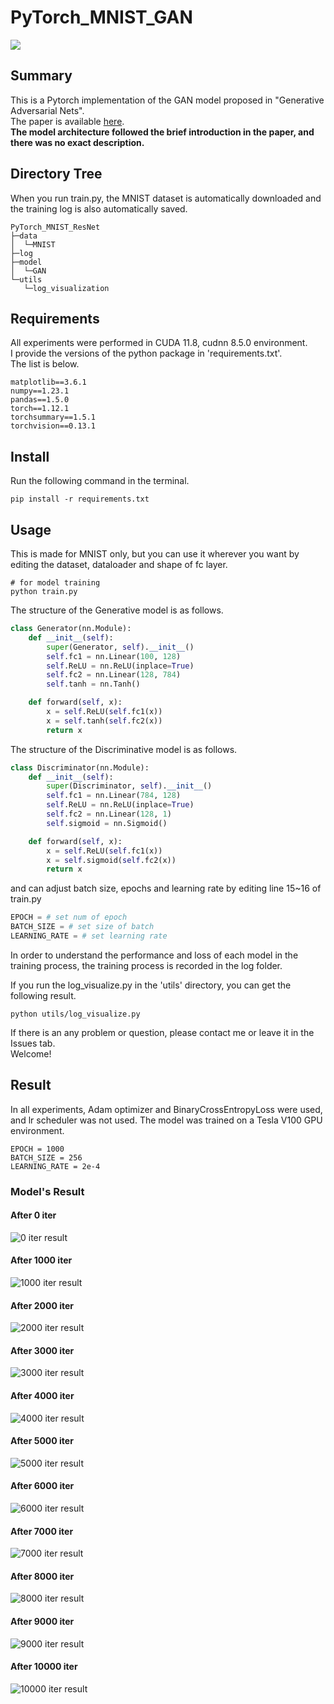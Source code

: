 # PyTorch_MNIST_GAN
<img src="https://img.shields.io/badge/license-MIT-green">   

## Summary
This is a Pytorch implementation of the GAN model proposed in "Generative Adversarial Nets".   
The paper is available [here](https://arxiv.org/pdf/1406.2661.pdf).   
**The model architecture followed the brief introduction in the paper, and there was no exact description.**

## Directory Tree
When you run train.py, the MNIST dataset is automatically downloaded and the training log is also automatically saved.

```
PyTorch_MNIST_ResNet
├─data
│  └─MNIST
├─log
├─model
│  └─GAN
└─utils
   └─log_visualization
```

## Requirements
All experiments were performed in CUDA 11.8, cudnn 8.5.0 environment.   
I provide the versions of the python package in 'requirements.txt'.   
The list is below.   
```
matplotlib==3.6.1
numpy==1.23.1
pandas==1.5.0
torch==1.12.1
torchsummary==1.5.1
torchvision==0.13.1
```


## Install
Run the following command in the terminal.
```
pip install -r requirements.txt
```

## Usage
This is made for MNIST only, but you can use it wherever you want by editing the dataset, dataloader and shape of fc layer.

```
# for model training
python train.py
```

The structure of the Generative model is as follows.
```python
class Generator(nn.Module):
    def __init__(self):
        super(Generator, self).__init__()
        self.fc1 = nn.Linear(100, 128)
        self.ReLU = nn.ReLU(inplace=True)
        self.fc2 = nn.Linear(128, 784)
        self.tanh = nn.Tanh()

    def forward(self, x):
        x = self.ReLU(self.fc1(x))
        x = self.tanh(self.fc2(x))
        return x
```

The structure of the Discriminative model is as follows.
```python
class Discriminator(nn.Module):
    def __init__(self):
        super(Discriminator, self).__init__()
        self.fc1 = nn.Linear(784, 128)
        self.ReLU = nn.ReLU(inplace=True)
        self.fc2 = nn.Linear(128, 1)
        self.sigmoid = nn.Sigmoid()

    def forward(self, x):
        x = self.ReLU(self.fc1(x))
        x = self.sigmoid(self.fc2(x))
        return x
```

and can adjust batch size, epochs and learning rate by editing line 15~16 of train.py

```python
EPOCH = # set num of epoch
BATCH_SIZE = # set size of batch
LEARNING_RATE = # set learning rate
```

In order to understand the performance and loss of each model in the training process, the training process is recorded in the log folder.

If you run the log_visualize.py in the 'utils' directory, you can get the following result.
```
python utils/log_visualize.py 
```

If there is an any problem or question, please contact me or leave it in the Issues tab.    
Welcome!   

## Result
In all experiments, Adam optimizer and BinaryCrossEntropyLoss were used, and lr scheduler was not used.
The model was trained on a Tesla V100 GPU environment.

```
EPOCH = 1000
BATCH_SIZE = 256
LEARNING_RATE = 2e-4
```

### Model's Result
#### After 0 iter
![0 iter result](https://user-images.githubusercontent.com/59161083/198069315-130d45d4-69f0-4e5b-b024-59d0c118f514.png)

#### After 1000 iter
![1000 iter result](https://user-images.githubusercontent.com/59161083/198069329-5da8b61a-5202-44c6-b86a-13b55aa8bdfd.png)

#### After 2000 iter
![2000 iter result](https://user-images.githubusercontent.com/59161083/198069344-744fc719-6724-4a68-8101-a42905a482df.png)

#### After 3000 iter
![3000 iter result](https://user-images.githubusercontent.com/59161083/198069358-936b23ee-ca97-4a10-aa42-b1f411c0526e.png)

#### After 4000 iter
![4000 iter result](https://user-images.githubusercontent.com/59161083/198069370-f9c9342c-c2ba-44a5-94e6-d96e6ac027b9.png)

#### After 5000 iter
![5000 iter result](https://user-images.githubusercontent.com/59161083/198069381-66e0c2c2-1b5f-401d-9a99-bf997fc63bab.png)

#### After 6000 iter
![6000 iter result](https://user-images.githubusercontent.com/59161083/198069392-814c9d61-3160-4729-b4db-691736652e8c.png)

#### After 7000 iter
![7000 iter result](https://user-images.githubusercontent.com/59161083/198069400-a537e134-514b-4c13-b175-ede5b95f87c1.png)

#### After 8000 iter
![8000 iter result](https://user-images.githubusercontent.com/59161083/198069425-0a6f94a0-3667-45c5-a0f2-96d0fac63e77.png)

#### After 9000 iter
![9000 iter result](https://user-images.githubusercontent.com/59161083/198069544-0082008f-d46a-412d-8132-4e9643caa2c4.png)

#### After 10000 iter
![10000 iter result](https://user-images.githubusercontent.com/59161083/198069485-d0ccccc3-f4d8-41ed-a310-a3742cd69895.png)

